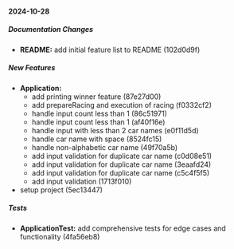 #### 2024-10-28

##### Documentation Changes

* **README:**  add initial feature list to README (102d0d9f)

##### New Features

* **Application:**
  *  add printing winner feature (87e27d00)
  *  add prepareRacing and execution of racing (f0332cf2)
  *  handle input count less than 1 (86c51971)
  *  handle input count less than 1 (af40f16e)
  *  handle input with less than 2 car names (e0f11d5d)
  *  handle car name with space (8524fc15)
  *  handle non-alphabetic car name (49f70a5b)
  *  add input validation for duplicate car name (c0d08e51)
  *  add input validation for duplicate car name (3eaafd24)
  *  add input validation for duplicate car name (c5c4f5f5)
  *  add input validation (1713f010)
*  setup project (5ec13447)

##### Tests

* **ApplicationTest:**  add comprehensive tests for edge cases and functionality (4fa56eb8)

